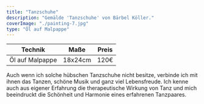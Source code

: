 ```yaml
---
title: "Tanzschuhe"
description: "Gemälde 'Tanzschuhe' von Bärbel Köller."
coverImage: "./painting-7.jpg"
type: "Öl auf Malpappe"
---
```


| Technik          | Maße    | Preis |
|------------------|---------|-------|
| Öl auf Malpappe  | 18x24cm | 120€  |


Auch wenn ich solche hübschen Tanzschuhe nicht besitze, verbinde ich mit ihnen das Tanzen, schöne Musik und ganz viel Lebensfreude. Ich kenne auch aus eigener Erfahrung die therapeutische Wirkung von Tanz und mich beeindruckt die Schönheit und Harmonie eines erfahrenen Tanzpaares.
